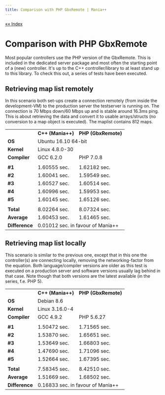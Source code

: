 ```yaml
---
title: Comparison with PHP GbxRemote | Mania++
---
```

[«« Index](index.html)

# Comparison with PHP GbxRemote #
Most popular controllers use the PHP version of the GbxRemote. This is included in the dedicated server package and most often the starting point of a (new) controller.
It's up to the C++ controller/library to at least stand up to this library. To check this out, a series of tests have been executed.

## Retrieving map list remotely ##
In this scenario both set-ups create a connection remotely (from inside the development-VM) to the production server the testserver is running on. The connection is 70 Mbps down/60 Mbps up and is stable around 16.3ms ping.
This is about retrieving the data and convert it to usable arrays/structs (no conversion to a map object is executed). The maplist contains 812 maps.

<table>
  <tr>
    <td></td>
    <td><strong>C++ (Mania++)</strong></td>
    <td><strong>PHP (GbxRemote)</strong></td>
  </tr>
  <tr>
    <td><strong>OS</strong></td>
    <td colspan="2">Ubuntu 16.10 64-bit</td>
  </tr>
  <tr>
    <td><strong>Kernel</strong></td>
    <td colspan="2">Linux 4.8.0-30</td>
  </tr>
  <tr>
    <td><strong>Compiler</strong></td>
    <td>GCC 6.2.0</td>
    <td>PHP 7.0.8</td>
  </tr>
  <tr><td colspan="3"></td></tr>
  <tr>
    <td><strong>#1</strong></td>
    <td>1.60555 sec.</td>
    <td>1.62182 sec.</td>
  </tr>
  <tr>
    <td><strong>#2</strong></td>
    <td>1.60041 sec.</td>
    <td>1.59549 sec.</td>
  </tr>
  <tr>
    <td><strong>#3</strong></td>
    <td>1.60527 sec.</td>
    <td>1.60514 sec.</td>
  </tr>
  <tr>
    <td><strong>#4</strong></td>
    <td>1.60996 sec.</td>
    <td>1.59953 sec.</td>
  </tr>
  <tr>
    <td><strong>#5</strong></td>
    <td>1.60145 sec.</td>
    <td>1.65126 sec.</td>
  </tr>
  <tr><td colspan="3"></td></tr>
  <tr>
    <td><strong>Total</strong></td>
    <td>8.02264 sec.</td>
    <td>8.07324 sec.</td>
  </tr>
  <tr>
    <td><strong>Average</strong></td>
    <td>1.60453 sec.</td>
    <td>1.61465 sec.</td>
  </tr>
  <tr>
    <td><strong>Difference</strong></td>
    <td colspan="2">0.01012 sec. in favour of Mania++</td>
  </tr>
</table>

## Retrieving map list locally ##
This scenario is similar to the previous one, except that in this one the controller(s) are connecting locally, removing the networking-factor from the equation.
Both language/compiler versions are older as this test is executed on a production server and software versions usually lag behind in that case. Note though that both versions are the latest available (in the series, f.e. PHP 5).

<table>
  <tr>
    <td></td>
    <td><strong>C++ (Mania++)</strong></td>
    <td><strong>PHP (GbxRemote)</strong></td>
  </tr>
  <tr>
    <td><strong>OS</strong></td>
    <td colspan="2">Debian 8.6</td>
  </tr>
  <tr>
    <td><strong>Kernel</strong></td>
    <td colspan="2">Linux 3.16.0-4</td>
  </tr>
  <tr>
    <td><strong>Compiler</strong></td>
    <td>GCC 4.9.2</td>
    <td>PHP 5.6.27</td>
  </tr>
  <tr><td colspan="3"></td></tr>
  <tr>
    <td><strong>#1</strong></td>
    <td>1.50472 sec.</td>
    <td>1.71565 sec.</td>
  </tr>
  <tr>
    <td><strong>#2</strong></td>
    <td>1.53870 sec.</td>
    <td>1.65651 sec.</td>
  </tr>
  <tr>
    <td><strong>#3</strong></td>
    <td>1.53649 sec.</td>
    <td>1.66803 sec.</td>
  </tr>
  <tr>
    <td><strong>#4</strong></td>
    <td>1.47690 sec.</td>
    <td>1.71096 sec.</td>
  </tr>
  <tr>
    <td><strong>#5</strong></td>
    <td>1.52664 sec.</td>
    <td>1.67395 sec.</td>
  </tr>
  <tr><td colspan="3"></td></tr>
  <tr>
    <td><strong>Total</strong></td>
    <td>7.58345 sec.</td>
    <td>8.42510 sec.</td>
  </tr>
  <tr>
    <td><strong>Average</strong></td>
    <td>1.51669 sec.</td>
    <td>1.68502 sec.</td>
  </tr>
  <tr>
    <td><strong>Difference</strong></td>
    <td colspan="2">0.16833 sec. in favour of Mania++</td>
  </tr>
</table>
